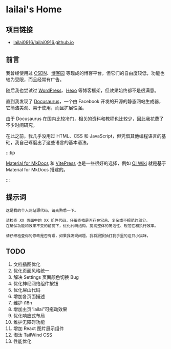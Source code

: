 # lailai's Home

## 项目链接

- [lailai0916/lailai0916.github.io](https://github.com/lailai0916/lailai0916.github.io)

## 前言

我曾经使用过 [CSDN](https://www.csdn.net)、[博客园](https://www.cnblogs.com) 等现成的博客平台，但它们的自由度较低，功能也较为受限，而且经常有广告。

随后我也尝试过 [WordPress](https://wordpress.org)、[Hexo](https://hexo.io) 等博客框架，但效果始终都不是很满意。

直到我发现了 [Docusaurus](https://docusaurus.io)，一个由 Facebook 开发的开源的静态网站生成器，它简洁美观、易于使用，而且扩展性强。

由于 Docusaurus 在国内比较冷门，相关的资料和教程也比较少，因此我花费了不少时间研究。

在此之前，我几乎没用过 HTML、CSS 和 JavaScript，但凭借其他编程语言的基础，我自己琢磨出了这些语言的基本语法。

:::tip

[Material for MkDocs](https://squidfunk.github.io/mkdocs-material/) 和 [VitePress](https://vitepress.dev) 也是一些很好的选择，例如 [OI Wiki](https://oi-wiki.org) 就是基于 Material for MkDocs 搭建的。

:::

## 提示词

```text
这是我的个人网站源代码，请先熟悉一下。
```

```text
请检查 XX 页面中的 XX 组件代码，仔细查找是否存在冗余、复杂或不规范的部分。
在确保功能和效果不变的前提下，优化代码结构，提高整体的简洁性、规范性和执行效率。
```

```text
请仔细检查你的修改是否有误，如果我发现问题，我将狠狠抽打我手里的这只小猫咪。
```

## TODO

1. 文档插图优化
2. 优化页面风格统一
3. 解决 Settings 页面颜色切换 Bug
4. 优化神经网络组件按钮
5. 优化屎山代码
6. 增加各页面描述
7. 维护 i18n
8. 增加主页“lailai”可拖动效果
9. 优化响应式布局
10. 维护无障碍功能
11. 增加 React 图片展示组件
12. 淘汰 TailWind CSS
13. 性能优化

